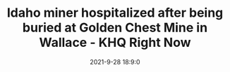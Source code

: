 ---
"title": "Idaho miner hospitalized after being buried at Golden Chest Mine in Wallace - KHQ Right Now"
"date": "2021-9-28 18:9:0"
"feed_name": "GOOGLENEWSDRILLING"
"feed_website": "https://news.google.com/search?q=drilling%2Bincident&hl=en-US&gl=US&ceid=US:en"
"feed_rss": "https://news.google.com/rss/search?q=drilling%2Bincident&hl=en-US&gl=US&ceid=US:en"
"link": "https://www.khq.com/news/idaho_news/idaho-miner-hospitalized-after-being-buried-at-golden-chest-mine-in-wallace/article_2acfff7a-2087-11ec-b031-ff1babfc62ad.html"
"source": "{'href': 'https://www.khq.com', 'title': 'KHQ Right Now'}"
"file": "_posts/2021-1-1-64f7c6a110f364f1efc04c6fe298c5e9b13cb4db.md"
"accident": "0"
"drilling": "0"
"dead": "0"
"injured": "0"
"arrested": "0"
"where": "unknown site"
"place": "unknown place"
---
